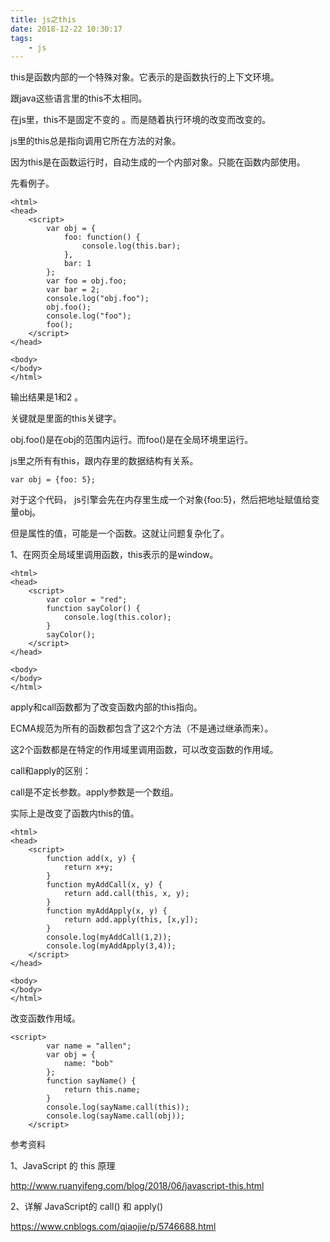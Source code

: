 ```yaml
---
title: js之this
date: 2018-12-22 10:30:17
tags:
	- js
---
```






this是函数内部的一个特殊对象。它表示的是函数执行的上下文环境。

跟java这些语言里的this不太相同。

在js里，this不是固定不变的 。而是随着执行环境的改变而改变的。

js里的this总是指向调用它所在方法的对象。

因为this是在函数运行时，自动生成的一个内部对象。只能在函数内部使用。



先看例子。

```
<html>
<head>
	<script>
        var obj = {
			foo: function() {
				console.log(this.bar);
			},
			bar: 1
		};
		var foo = obj.foo;
		var bar = 2;
		console.log("obj.foo");
		obj.foo();
		console.log("foo");
		foo();
	</script>
</head>

<body>
</body>
</html>
```

输出结果是1和2 。

关键就是里面的this关键字。

obj.foo()是在obj的范围内运行。而foo()是在全局环境里运行。



js里之所有有this，跟内存里的数据结构有关系。

```
var obj = {foo: 5};
```

对于这个代码， js引擎会先在内存里生成一个对象{foo:5}，然后把地址赋值给变量obj。

但是属性的值，可能是一个函数。这就让问题复杂化了。





1、在网页全局域里调用函数，this表示的是window。

```
<html>
<head>
	<script>
        var color = "red";
        function sayColor() {
            console.log(this.color);
        }
        sayColor();
	</script>
</head>

<body>
</body>
</html>
```



apply和call函数都为了改变函数内部的this指向。

ECMA规范为所有的函数都包含了这2个方法（不是通过继承而来）。

这2个函数都是在特定的作用域里调用函数，可以改变函数的作用域。

call和apply的区别：

call是不定长参数。apply参数是一个数组。



实际上是改变了函数内this的值。

```
<html>
<head>
	<script>
        function add(x, y) {
			return x+y;
		}
		function myAddCall(x, y) {
			return add.call(this, x, y);
		}
		function myAddApply(x, y) {
			return add.apply(this, [x,y]);
		}
		console.log(myAddCall(1,2));
		console.log(myAddApply(3,4));
	</script>
</head>

<body>
</body>
</html>
```

改变函数作用域。

```
<script>
        var name = "allen";
		var obj = {
			name: "bob"
		};
		function sayName() {
			return this.name;
		}
		console.log(sayName.call(this));
		console.log(sayName.call(obj));
	</script>
```





参考资料

1、JavaScript 的 this 原理

http://www.ruanyifeng.com/blog/2018/06/javascript-this.html

2、详解 JavaScript的 call() 和 apply()

https://www.cnblogs.com/qiaojie/p/5746688.html



